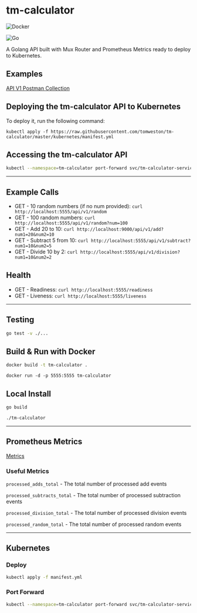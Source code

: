# tm-calculator

![Docker](https://github.com/tomweston/tm-calculator/actions/workflows/docker.yml/badge.svg)

![Go](https://github.com/tomweston/tm-calculator/actions/workflows/go.yml/badge.svg)

A Golang API built with Mux Router and Prometheus Metrics ready to deploy to Kubernetes.

## Examples

[API V1 Postman Collection](example/v1_postman_collection.json)
  
## Deploying the tm-calculator API to Kubernetes

To deploy it, run the following command:

```
kubectl apply -f https://raw.githubusercontent.com/tomweston/tm-calculator/master/kubernetes/manifest.yml
```

## Accessing the tm-calculator API

```sh
kubectl --namespace=tm-calculator port-forward svc/tm-calculator-service 5555:5555
```

---

## Example Calls

- GET - 10 random numbers (if no num provided): `curl http://localhost:5555/api/v1/random`
- GET - 100 random numbers: `curl http://localhost:5555/api/v1/random?num=100`
- GET - Add 20 to 10: `curl http://localhost:9000/api/v1/add?num1=20&num2=10`
- GET - Subtract 5 from 10: `curl http://localhost:5555/api/v1/subtract?num1=10&num2=5`
- GET - Divide 10 by 2: `curl http://localhost:5555/api/v1/division?num1=10&num2=2`

## Health

- GET - Readiness: `curl http://localhost:5555/readiness`
- GET - Liveness: `curl http://localhost:5555/liveness`

---

## Testing

```sh
go test -v ./...
```

## Build & Run with Docker

```sh
docker build -t tm-calculator .
```
```
docker run -d -p 5555:5555 tm-calculator
```

## Local Install

```sh
go build
```
```sh
./tm-calculator
```

---

## Prometheus Metrics

[Metrics](http://127.0.0.1:5555/metrics)

### Useful Metrics

`processed_adds_total` - The total number of processed add events

`processed_subtracts_total` - The total number of processed subtraction events

`processed_division_total` - The total number of processed division events

`processed_random_total` - The total number of processed random events

---

## Kubernetes

### Deploy

```sh
kubectl apply -f manifest.yml
```

### Port Forward

```sh
kubectl --namespace=tm-calculator port-forward svc/tm-calculator-service 5555:5555
```